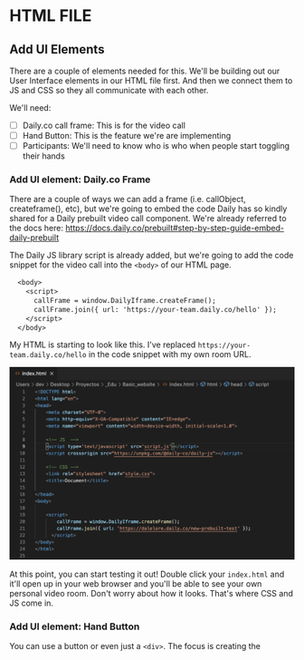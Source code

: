 # HTML FILE
## Add UI Elements
There are a couple of elements needed for this. We'll be building out our User Interface elements in our HTML file first. And then we connect them to JS and CSS so they all communicate with each other.

We'll need:
- [ ] Daily.co call frame: This is for the video call
- [ ] Hand Button: This is the feature we're are implementing
- [ ] Participants: We'll need to know who is who when people start toggling their hands

### Add UI element: Daily.co Frame
There are a couple of ways we can add a frame (i.e. callObject, createframe(), etc), but we're going to embed the code Daily has so kindly shared for a Daily prebuilt video call component. We're already referred to the docs here: https://docs.daily.co/prebuilt#step-by-step-guide-embed-daily-prebuilt

The Daily JS library script is already added, but we're going to add the code snippet for the video call into the `<body>` of our HTML page.

```
  <body>
    <script>
      callFrame = window.DailyIframe.createFrame();
      callFrame.join({ url: 'https://your-team.daily.co/hello' });
    </script>
  </body>
```

My HTML is starting to look like this. I've replaced `https://your-team.daily.co/hello` in the code snippet with my own room URL.

<img src="./Assets/screenshot-03-dailyvideo.png">


At this point, you can start testing it out! Double click your `index.html` and it'll open up in your web browser and you'll be able to see your own personal video room. Don't worry about how it looks. That's where CSS and JS come in.

### Add UI element: Hand Button
You can use a button or even just a `<div>`. The focus is creating the 

